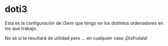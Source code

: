 doti3
=====

Esta es la configuración de i3wm que tengo en los distintos ordenadores en los que trabajo.

No sé si te resultará de utilidad pero ... en cualquier caso ¡Disfrutala!

